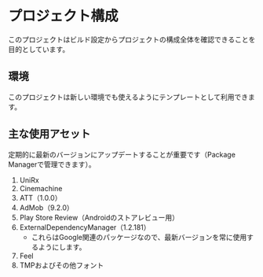 # プロジェクト構成

このプロジェクトはビルド設定からプロジェクトの構成全体を確認できることを目的としています。

## 環境

このプロジェクトは新しい環境でも使えるようにテンプレートとして利用できます。

## 主な使用アセット

定期的に最新のバージョンにアップデートすることが重要です（Package Managerで管理できます）。

1. UniRx
2. Cinemachine
3. ATT（1.0.0）
4. AdMob（9.2.0）
5. Play Store Review（Androidのストアレビュー用）
6. ExternalDependencyManager（1.2.181）
   - これらはGoogle関連のパッケージなので、最新バージョンを常に使用するようにします。
7. Feel
8. TMPおよびその他フォント